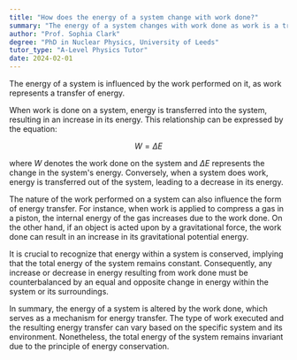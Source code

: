 ```yaml
---
title: "How does the energy of a system change with work done?"
summary: "The energy of a system changes with work done as work is a transfer of energy."
author: "Prof. Sophia Clark"
degree: "PhD in Nuclear Physics, University of Leeds"
tutor_type: "A-Level Physics Tutor"
date: 2024-02-01
---
```


The energy of a system is influenced by the work performed on it, as work represents a transfer of energy.

When work is done on a system, energy is transferred into the system, resulting in an increase in its energy. This relationship can be expressed by the equation:

$$
W = \Delta E
$$

where $W$ denotes the work done on the system and $\Delta E$ represents the change in the system's energy. Conversely, when a system does work, energy is transferred out of the system, leading to a decrease in its energy.

The nature of the work performed on a system can also influence the form of energy transfer. For instance, when work is applied to compress a gas in a piston, the internal energy of the gas increases due to the work done. On the other hand, if an object is acted upon by a gravitational force, the work done can result in an increase in its gravitational potential energy.

It is crucial to recognize that energy within a system is conserved, implying that the total energy of the system remains constant. Consequently, any increase or decrease in energy resulting from work done must be counterbalanced by an equal and opposite change in energy within the system or its surroundings.

In summary, the energy of a system is altered by the work done, which serves as a mechanism for energy transfer. The type of work executed and the resulting energy transfer can vary based on the specific system and its environment. Nonetheless, the total energy of the system remains invariant due to the principle of energy conservation.
    